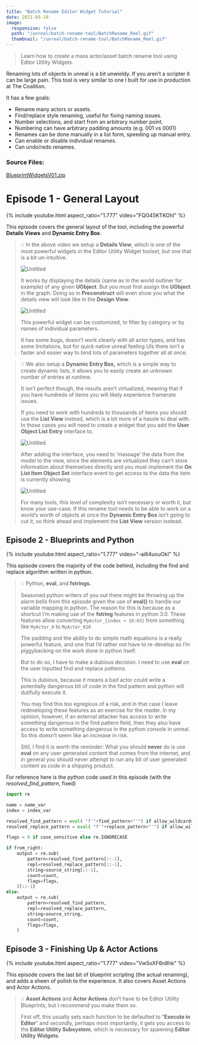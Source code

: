 ```yaml
---
title: "Batch Rename Editor Widget Tutorial"
date: 2021-03-10
image:
  responsive: false
  path: "/unreal/batch-rename-tool/BatchRename_Reel.gif"
  thumbnail: "/unreal/batch-rename-tool/BatchRename_Reel.gif"
---
```


> Learn how to create a mass actor/asset batch rename tool using Editor Utility Widgets. 

Renaming lots of objects in unreal is a bit unwieldy. If you aren’t a scripter it can be large pain. This tool is very similar to one I built for use in production at The Coalition.

It has a few goals:

- Rename many actors or assets.
- Find/replace style renaming, useful for fixing naming issues.
- Number selections, and start from an arbitrary number point.
- Numbering can have arbitrary padding amounts (e.g. 001 vs 0001)
- Renames can be done manually in a list form, speeding up manual entry.
- Can enable or disable individual renames.
- Can undo/redo renames.

### Source Files:

[BlueprintWidgetsV01.zip](./BlueprintWidgetsV01.zip)

# Episode 1 - General Layout

{% include youtube.html aspect_ratio="1.777" video="FQO45KTKOhI" %}

This episode covers the general layout of the tool, including the powerful **Details Views** and **Dynamic Entry Box**.

<blockquote markdown="1">

💡 In the above video we setup a **Details View**, which is one of the most powerful widgets in the Editor Utility Widget toolset, but one that is a bit un-intuitive.

![Untitled](./Untitled.png)

It works by displaying the details (same as in the world outliner for example) of any given **UObject**. But you must first assign the **UObject** in the graph. Doing so in **Preconstruct** will even show you what the details view will look like in the **Design View**.

![Untitled](./Untitled%201.png)

This powerful widget can be customized, to filter by category or by names of individual parameters.

It has some bugs, doesn’t work cleanly with all actor types, and has some limitations, but for quick native unreal feeling UIs there isn’t a faster and easier way to bind lots of parameters together all at once.

</blockquote>

<blockquote markdown="1">

💡 We also setup a **Dynamic Entry Box,** which is a simple way to create dynamic lists, it allows you to easily create an unknown number of entries at runtime.

It isn’t perfect though, the results aren’t virtualized, meaning that if you have hundreds of items you will likely experience framerate issues.

If you need to work with hundreds to thousands of items you should use the **List View** instead, which is a bit more of a hassle to deal with. In those cases you will need to create a widget that you add the **User Object List Entry** interface to.

![Untitled](./Untitled%202.png)

After adding the interface, you need to ‘massage’ the data from the model to the view, since the elements are virtualized they can’t store information about themselves directly and you must implement the **On List Item Object Set** interface event to get access to the data the item is currently showing.

![Untitled](./Untitled%203.png)

For many tools, this level of complexity isn’t necessary or worth it, but know your use-case. If this rename tool needs to be able to work on a world’s worth of objects at once the **Dynamic Entry Box** isn’t going to cut it, so think ahead and implement the **List View** version instead.

</blockquote>

## Episode 2 - Blueprints and Python

{% include youtube.html aspect_ratio="1.777" video="-ai64uouOkI" %}

This episode covers the majority of the code behind, including the find and replace algorithm written in python.

<blockquote markdown="1">

💡 Python, **eval**, and **fstrings.**

Seasoned python writers of you out there might be throwing up the alarm bells from this episode given the use of **eval()** to handle our variable mapping in python. The reason for this is because as a shortcut I’m making use of the **fstring** features in python 3.0. These features allow converting `MyActor_{index + 10:03}` from something like `MyActor_0` to `MyActor_010`

The padding and the ability to do simple math equations is a really powerful feature, and one that I’d rather not have to re-develop so I’m piggybacking on the work done in python itself.

But to do so, I have to make a dubious decision. I need to use **eval** on the user inputted find and replace patterns.

This is dubious, because it means a bad actor could write a potentially dangerous bit of code in the find pattern and python will dutifully execute it.

You may find this too egregious of a risk, and in that case I leave redeveloping these features as an exercise for the reader. In my opinion, however, if an external attacker has access to write something dangerous in the find pattern field, then they also have access to write something dangerous in the python console in unreal. So this doesn’t seem like an increase in risk.

Still, I find it is worth the reminder: What you should **never** do is use **eval** on any user generated content that comes from the internet, and in general you should never attempt to run any bit of user generated content as code in a shipping product.

</blockquote>

For reference here is the python code used in this episode (with the *resolved_find_pattern*, fixed)

```python
import re

name = name_var
index = index_var

resolved_find_pattern = eval( "f'"+find_pattern+"'") if allow_wildcards else find_pattern
resolved_replace_pattern = eval( "f'"+replace_pattern+"'") if allow_wildcards else replace_pattern

flags = 0 if case_sensitive else re.IGNORECASE

if from_right:
    output = re.sub(
        pattern=resolved_find_pattern[::-1],
        repl=resolved_replace_pattern[::-1],
        string=source_string[::-1],
        count=count,
        flags=flags,
    )[::-1]
else:
    output = re.sub(
        pattern=resolved_find_pattern,
        repl=resolved_replace_pattern,
        string=source_string,
        count=count,
        flags=flags,
    )
```

## Episode 3 - Finishing Up & Actor Actions

{% include youtube.html aspect_ratio="1.777" video="Vw5oXF6n8hk" %}

This episode covers the last bit of blueprint scripting (the actual renaming), and adds a sheen of polish to the experience. It also covers Asset Actions and Actor Actions.

<blockquote markdown="1">

💡 **Asset Actions** and **Actor Actions** don’t have to be Editor Utility Blueprints, but I recommend you make them so.

First off, this usually sets each function to be defaulted to “**Execute in Editor**” and secondly, perhaps most importantly, it gets you access to the **Editor Utility Subsystem**, which is necessary for spawning **Editor Utility Widgets**.

</blockquote>